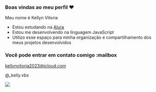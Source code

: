 ### Boas vindas ao meu perfil ❤

Meu nome é Kellyn Vitoria

- Estou estudando na [Alura](https://www.alura.com.br)
- Estou me desenvolvendo na linguagem JavaScript
- Utilizo esse espaço para minha organização e compartilhamento dos meus projetos desenvolvidos

### Você pode entrar em contato comigo :mailbox

kellynvitoria2023@icloud.com

@_kelly.vbs

![](https://media1.tenor.com/m/o1Q3rXQlX8kAAAAC/shy-menhera.gif)
